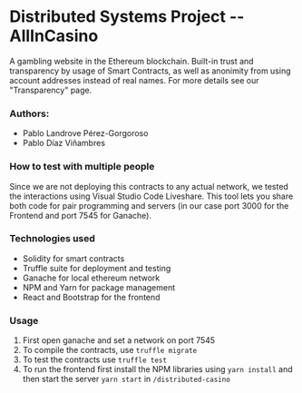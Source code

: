 # Distributed Systems Project -- AllInCasino

A gambling website in the Ethereum blockchain. Built-in trust and transparency by usage of Smart Contracts, as well as anonimity from using account addresses instead of real names. For more details see our "Transparency" page.

### Authors:
- Pablo Landrove Pérez-Gorgoroso
- Pablo Díaz Viñambres

### How to test with multiple people
Since we are not deploying this contracts to any actual network, we tested the interactions using Visual Studio Code Liveshare. This tool lets you share both code for pair programming and servers (in our case port 3000 for the Frontend and port 7545 for Ganache).

### Technologies used
- Solidity for smart contracts
- Truffle suite for deployment and testing
- Ganache for local ethereum network
- NPM and Yarn for package management
- React and Bootstrap for the frontend

### Usage
1. First open ganache and set a network on port 7545
2. To compile the contracts, use `truffle migrate`
3. To test the contracts use `truffle test`
4. To run the frontend first install the NPM libraries using `yarn install` and then start the server `yarn start` in `/distributed-casino`